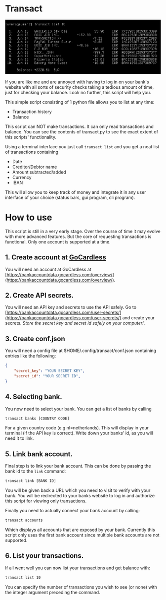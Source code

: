 # Transact

![image](list.png)

If you are like me and are annoyed with having to log in on your bank's 
website with all sorts of security checks taking a tedious amount of time, just
for checking your balance. Look no further, this script will help you. 

This simple script consisting of 1 python file allows you to list at any
time:

- Transaction history
- Balance

This script can NOT make transactions. It can only read transactions and
balance. You can see the contents of transact.py to see the exact extent of this
scripts' functionality.

Using a terminal interface you just call `transact list` and you get a 
neat list of transactions containing

- Date
- Creditor/Debtor name
- Amount subtracted/added
- Currency
- IBAN

This will allow you to keep track of money and integrate it in any user
interface of your choice (status bars, gui program, cli program).

# How to use

This script is still in a very early stage. Over the course of time it may
evolve with more advanced features. But the core of requesting transactions is
functional. Only one account is supported at a time.

## 1. Create account at [GoCardless](https://bankaccountdata.gocardless.com/overview/)

You will need an account at GoCardless at
[https://bankaccountdata.gocardless.com/overview/](https://bankaccountdata.gocardless.com/overview/).

## 2. Create API secrets.

You will need an API key and secrets to use the API safely. 
Go to
[https://bankaccountdata.gocardless.com/user-secrets/](https://bankaccountdata.gocardless.com/user-secrets/)
and create your secrets. *Store the secret key and secret id safely on your
computer!*.

## 3. Create conf.json 
You will need a config file at $HOME/.config/transact/conf.json containing
entries like the following:

```json
{
    "secret_key": "YOUR SECRET KEY",
    "secret_id": "YOUR SECRET ID",
}
```

## 4. Selecting bank.

You now need to select your bank. You can get a list of banks by calling
```sh
transact banks [COUNTRY CODE]
```
For a given country code (e.g nl=netherlands).
This will display in your terminal (if the API key is correct).
Write down your banks' id, as you will need it to link.


## 5. Link bank account.

Final step is to link your bank account. This can be done by passing the bank id
to the `link` command:

```sh
transact link [BANK ID]
```

You will be given back a URL which you need to visit to verify with your bank.
You will be redirected to your banks website to log in and authorize this script
for viewing only transactions.

Finally you need to actually connect your bank account by calling:

```sh
transact accounts
```

Which displays all accounts that are exposed by your bank. Currently this script
only uses the first bank account since multiple bank accounts are not supported.

## 6. List your transactions.

If all went well you can now list your transactions and get balance with:
```sh
transact list 10
```
You can specify the number of transactions you wish to see (or none) with the
integer argument preceding the command.

